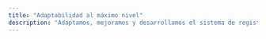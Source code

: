 ```yaml
---
title: "Adaptabilidad al máximo nivel"
description: "Adaptamos, mejoramos y desarrollamos el sistema de registro, la verificación y los módulos de participación en función de las necesidades de cada tipo de organización."
---
```

